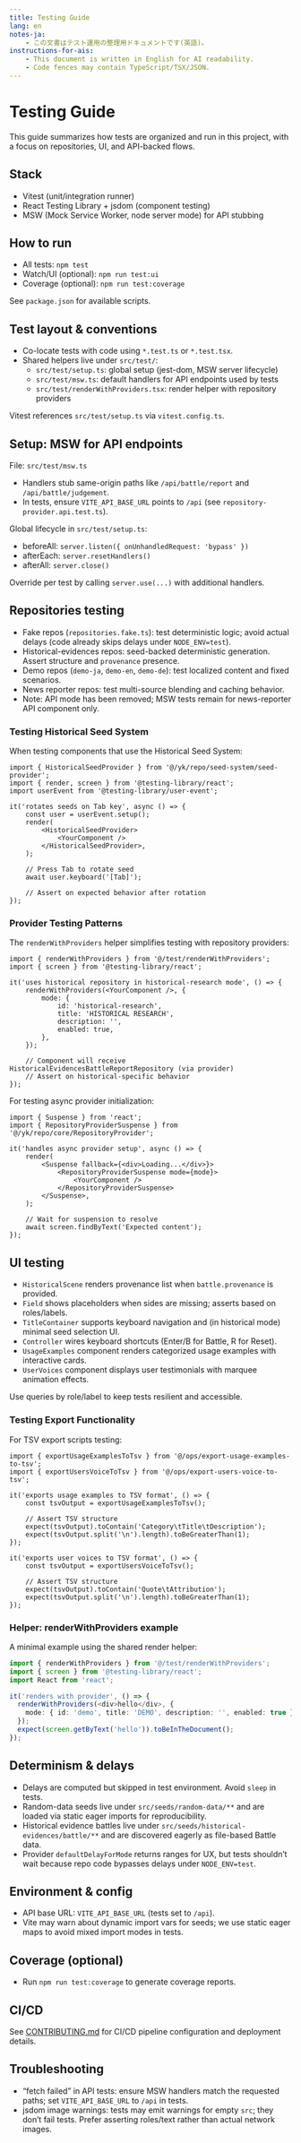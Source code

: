 ```yaml
---
title: Testing Guide
lang: en
notes-ja:
    - この文書はテスト運用の整理用ドキュメントです(英語)。
instructions-for-ais:
    - This document is written in English for AI readability.
    - Code fences may contain TypeScript/TSX/JSON.
---
```


# Testing Guide

This guide summarizes how tests are organized and run in this project, with a focus on repositories, UI, and API-backed flows.

## Stack

- Vitest (unit/integration runner)
- React Testing Library + jsdom (component testing)
- MSW (Mock Service Worker, node server mode) for API stubbing

## How to run

- All tests: `npm test`
- Watch/UI (optional): `npm run test:ui`
- Coverage (optional): `npm run test:coverage`

See `package.json` for available scripts.

## Test layout & conventions

- Co-locate tests with code using `*.test.ts` or `*.test.tsx`.
- Shared helpers live under `src/test/`:
    - `src/test/setup.ts`: global setup (jest-dom, MSW server lifecycle)
    - `src/test/msw.ts`: default handlers for API endpoints used by tests
    - `src/test/renderWithProviders.tsx`: render helper with repository providers

Vitest references `src/test/setup.ts` via `vitest.config.ts`.

## Setup: MSW for API endpoints

File: `src/test/msw.ts`

- Handlers stub same-origin paths like `/api/battle/report` and `/api/battle/judgement`.
- In tests, ensure `VITE_API_BASE_URL` points to `/api` (see `repository-provider.api.test.ts`).

Global lifecycle in `src/test/setup.ts`:

- beforeAll: `server.listen({ onUnhandledRequest: 'bypass' })`
- afterEach: `server.resetHandlers()`
- afterAll: `server.close()`

Override per test by calling `server.use(...)` with additional handlers.

## Repositories testing

- Fake repos (`repositories.fake.ts`): test deterministic logic; avoid actual delays (code already skips delays under `NODE_ENV=test`).
- Historical-evidences repos: seed-backed deterministic generation. Assert structure and `provenance` presence.
- Demo repos (`demo-ja`, `demo-en`, `demo-de`): test localized content and fixed scenarios.
- News reporter repos: test multi-source blending and caching behavior.
- Note: API mode has been removed; MSW tests remain for news-reporter API component only.

### Testing Historical Seed System

When testing components that use the Historical Seed System:

```tsx
import { HistoricalSeedProvider } from '@/yk/repo/seed-system/seed-provider';
import { render, screen } from '@testing-library/react';
import userEvent from '@testing-library/user-event';

it('rotates seeds on Tab key', async () => {
    const user = userEvent.setup();
    render(
        <HistoricalSeedProvider>
            <YourComponent />
        </HistoricalSeedProvider>,
    );

    // Press Tab to rotate seed
    await user.keyboard('[Tab]');

    // Assert on expected behavior after rotation
});
```

### Provider Testing Patterns

The `renderWithProviders` helper simplifies testing with repository providers:

```tsx
import { renderWithProviders } from '@/test/renderWithProviders';
import { screen } from '@testing-library/react';

it('uses historical repository in historical-research mode', () => {
    renderWithProviders(<YourComponent />, {
        mode: {
            id: 'historical-research',
            title: 'HISTORICAL RESEARCH',
            description: '',
            enabled: true,
        },
    });

    // Component will receive HistoricalEvidencesBattleReportRepository (via provider)
    // Assert on historical-specific behavior
});
```

For testing async provider initialization:

```tsx
import { Suspense } from 'react';
import { RepositoryProviderSuspense } from '@/yk/repo/core/RepositoryProvider';

it('handles async provider setup', async () => {
    render(
        <Suspense fallback={<div>Loading...</div>}>
            <RepositoryProviderSuspense mode={mode}>
                <YourComponent />
            </RepositoryProviderSuspense>
        </Suspense>,
    );

    // Wait for suspension to resolve
    await screen.findByText('Expected content');
});
```

## UI testing

- `HistoricalScene` renders provenance list when `battle.provenance` is provided.
- `Field` shows placeholders when sides are missing; asserts based on roles/labels.
- `TitleContainer` supports keyboard navigation and (in historical mode) minimal seed selection UI.
- `Controller` wires keyboard shortcuts (Enter/B for Battle, R for Reset).
- `UsageExamples` component renders categorized usage examples with interactive cards.
- `UserVoices` component displays user testimonials with marquee animation effects.

Use queries by role/label to keep tests resilient and accessible.

### Testing Export Functionality

For TSV export scripts testing:

```tsx
import { exportUsageExamplesToTsv } from '@/ops/export-usage-examples-to-tsv';
import { exportUsersVoiceToTsv } from '@/ops/export-users-voice-to-tsv';

it('exports usage examples to TSV format', () => {
    const tsvOutput = exportUsageExamplesToTsv();

    // Assert TSV structure
    expect(tsvOutput).toContain('Category\tTitle\tDescription');
    expect(tsvOutput.split('\n').length).toBeGreaterThan(1);
});

it('exports user voices to TSV format', () => {
    const tsvOutput = exportUsersVoiceToTsv();

    // Assert TSV structure
    expect(tsvOutput).toContain('Quote\tAttribution');
    expect(tsvOutput.split('\n').length).toBeGreaterThan(1);
});
```

### Helper: renderWithProviders example

A minimal example using the shared render helper:

```ts
import { renderWithProviders } from '@/test/renderWithProviders';
import { screen } from '@testing-library/react';
import React from 'react';

it('renders with provider', () => {
  renderWithProviders(<div>hello</div>, {
    mode: { id: 'demo', title: 'DEMO', description: '', enabled: true },
  });
  expect(screen.getByText('hello')).toBeInTheDocument();
});
```

## Determinism & delays

- Delays are computed but skipped in test environment. Avoid `sleep` in tests.
- Random-data seeds live under `src/seeds/random-data/**` and are loaded via static eager imports for reproducibility.
- Historical evidence battles live under `src/seeds/historical-evidences/battle/**` and are discovered eagerly as file-based Battle data.
- Provider `defaultDelayForMode` returns ranges for UX, but tests shouldn’t wait because repo code bypasses delays under `NODE_ENV=test`.

## Environment & config

- API base URL: `VITE_API_BASE_URL` (tests set to `/api`).
- Vite may warn about dynamic import vars for seeds; we use static eager maps to avoid mixed import modes in tests.

## Coverage (optional)

- Run `npm run test:coverage` to generate coverage reports.

## CI/CD

See [CONTRIBUTING.md](../CONTRIBUTING.md) for CI/CD pipeline configuration and deployment details.

## Troubleshooting

- “fetch failed” in API tests: ensure MSW handlers match the requested paths; set `VITE_API_BASE_URL` to `/api` in tests.
- jsdom image warnings: tests may emit warnings for empty `src`; they don’t fail tests. Prefer asserting roles/text rather than actual network images.
